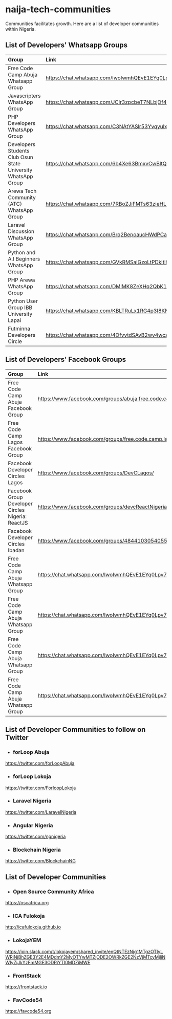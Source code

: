 
#  naija-tech-communities

Communities facilitates growth. Here are a list of developer communities within Nigeria.

##  List of Developers' Whatsapp Groups


| Group | Link |
|:--|:--|
| Free Code Camp Abuja Whatsapp Group | https://chat.whatsapp.com/IwoIwmhQEvE1EYq0Lpv7dp |
| Javascripters WhatsApp Group | https://chat.whatsapp.com/JCIr3zpcbeT7NLbjOf4nmb |
| PHP Developers WhatsApp Group | https://chat.whatsapp.com/C3NAtYASlr53YvqyulxLvA|
| Developers Students Club Osun State University WhatsApp Group | https://chat.whatsapp.com/6b4Xe63BmxvCwBltQeRdiI|
| Arewa Tech Community (ATC) WhatsApp Group | https://chat.whatsapp.com/7RBoZJiFMTs63zieHL3mmN |
| Laravel Discussion WhatsApp Group  | https://chat.whatsapp.com/Brq2BepoaucHWdPCawC4Lv|
| Python and A.I Beginners WhatsApp Group | https://chat.whatsapp.com/GVkRMSaiGzoLtPDkltlha6|
| PHP Arewa WhatsApp Group | https://chat.whatsapp.com/DMlMK8ZeXHq2QbK1DTpa9W|
| Python User Group IBB University Lapai | https://chat.whatsapp.com/KBLTRuLx1RG4p3I8KMsskg|
| Futminna Developers Circle | https://chat.whatsapp.com/4OfvvtdSAvB2wv4wczwEZB|


##  List of Developers' Facebook Groups


| Group | Link |
|:--|:--|
| Free Code Camp Abuja Facebook Group | https://www.facebook.com/groups/abuja.free.code.camp/|
| Free Code Camp Lagos Facebook Group | https://www.facebook.com/groups/free.code.camp.lagos/ |
|Facebook Developer Circles Lagos | https://www.facebook.com/groups/DevCLagos/ |
| Facebook Group Developer Circles Nigeria: ReactJS | https://www.facebook.com/groups/devcReactNigeria/ |
| Facebook Developer Circles Ibadan | https://www.facebook.com/groups/484410305405597 |
| Free Code Camp Abuja Whatsapp Group | https://chat.whatsapp.com/IwoIwmhQEvE1EYq0Lpv7dp |
| Free Code Camp Abuja Whatsapp Group | https://chat.whatsapp.com/IwoIwmhQEvE1EYq0Lpv7dp |
| Free Code Camp Abuja Whatsapp Group | https://chat.whatsapp.com/IwoIwmhQEvE1EYq0Lpv7dp |
| Free Code Camp Abuja Whatsapp Group | https://chat.whatsapp.com/IwoIwmhQEvE1EYq0Lpv7dp |
  

##  List of Developer Communities to follow on Twitter
  

- ### forLoop Abuja

https://twitter.com/forLoopAbuja

  

- ### forLoop Lokoja

https://twitter.com/ForloopLokoja

  

- ### Laravel Nigeria

https://twitter.com/LaravelNigeria

  

- ### Angular Nigeria

https://twitter.com/ngnigeria

  

- ### Blockchain Nigeria

https://twitter.com/BlockchainNG

  
  

##  List of Developer Communities

  
  

- ### Open Source Community Africa

https://oscafrica.org

  

- ### ICA Fulokoja

http://icafulokoja.github.io

  

- ### LokojaYEM

https://join.slack.com/t/lokojayem/shared_invite/enQtNTEzNjg1MTgzOTIyLWRiNjBhZGE3Y2E4MDdmY2MyOTYwMTZjODE2OWRkZGE2NzVjMTcyMjliNWIyZjJkYzFmMGE3ODRiYTI0MDZiMWE

  

- ### FrontStack

https://frontstack.io

  

- ### FavCode54

https://favcode54.org